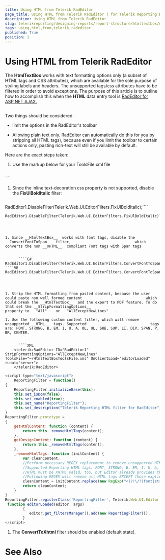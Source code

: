 ```yaml
---
title: Using HTML from Telerik RadEditor
page_title: Using HTML from Telerik RadEditor | for Telerik Reporting Documentation
description: Using HTML from Telerik RadEditor
slug: telerikreporting/designing-reports/report-structure/htmltextbox/using-html-from-telerik-radeditor
tags: using,html,from,telerik,radeditor
published: True
position: 2
---
```


# Using HTML from Telerik RadEditor



The __HtmlTextBox__  works with text formatting options only                 (a subset of HTML tags and CSS attributes), which are available for the sole purpose of styling                 labels and headers. The unsupported tags/css attributes have to be filtered in order to avoid exceptions.                 The purpose of this article is to outline how to accomplish this when the __HTML__                  data entry tool is  [RadEditor for ASP.NET AJAX.](http://www.telerik.com/products/aspnet-ajax/editor.aspx) 

## 

Two things should be considered:                 

* limit the options in the RadEditor's toolbar

* Allowing plain text only. RadEditor can automatically do this for you by                             stripping all HTML tags), because even if you limit the toolbar to certain actions only,                             pasting rich-text will still be available by default.                         

Here are the exact steps taken:

1. Use the markup below for your ToolsFile.xml file

	
      ````xml
<?xml version="1.0" encoding="utf-8" ?>
<root>
  <modules>
    <module name="RadEditorStatistics" dockingZone="Bottom"/>
    <module name="RadEditorDomInspector" visible="false" />
    <module name="RadEditorNodeInspector" visible="false" />
    <module name="RadEditorHtmlInspector"  visible="false" />
  </modules>
  <tools name="MainToolbar">
    <tool name="Print" shortcut="CTRL+P"/>
    <tool name="AjaxSpellCheck"/>
    <tool name="FindAndReplace" shortcut="CTRL+F"/>
    <tool name="Cut" />
    <tool name="Copy" shortcut="CTRL+C"/>
    <tool name="Paste" shortcut="CTRL+V"/>
    <tool separator="true"/>
    <tool name="Undo" shortcut="CTRL+Z"/>
    <tool name="Redo" shortcut="CTRL+Y"/>
  </tools>
  <tools name="InsertToolbar" >
    <tool name="DocumentManager" />
    <tool separator="true"/>
    <tool name="LinkManager" shortcut="CTRL+K"/>
    <tool name="Unlink" shortcut="CTRL+SHIFT+K"/>
  </tools>
  <tools>
    <tool name="ForeColor"/>
    <tool name="BackColor"/>
    <tool name="FormatStripper"/>
  </tools>
  <tools>
    <tool name="FontName" shortcut="CTRL+SHIFT+F"/>
    <tool name="FontSize" shortcut="CTRL+SHIFT+P"/>
    <tool separator="true"/>
    <tool name="Bold" shortcut="CTRL+B"/>
    <tool name="Italic" shortcut="CTRL+I"/>
    <tool name="Underline" shortcut="CTRL+U"/>
    <tool separator="true"/>
    <tool name="JustifyLeft" />
    <tool name="JustifyCenter" />
    <tool name="JustifyRight" />
    <tool separator="true"/>
    <tool name="InsertOrderedList" />
    <tool name="InsertUnorderedList" />
    <tool name="SelectAll" shortcut="CTRL+A"/>
  </tools>
</root>
````



1. Since the inline text-decoration css property is not supported, disable the                             __FixUlBoldItalic__  filter:                         

	
      ````C#
RadEditor1.DisableFilter(Telerik.Web.UI.EditorFilters.FixUlBoldItalic);````
````VB
RadEditor1.DisableFilter(Telerik.Web.UI.EditorFilters.FixUlBoldItalic)````




1. Since __HtmlTextBox__  works with font tags, disable the __ConvertFontToSpan__  filter,                             which converts the non __XHTML__  compliant Font tags with Span tags                         

	
      ````C#
RadEditor1.DisableFilter(Telerik.Web.UI.EditorFilters.ConvertFontToSpan);````
````VB
RadEditor1.DisableFilter(Telerik.Web.UI.EditorFilters.ConvertFontToSpan)````




1. Strip the HTML formatting from pasted content, because the user could paste non well formed content                             which could break the __HtmlTextBox__  and the export to PDF feature. To do that set the __StripFormattingOptions__                              property to __"All"__  or __"AllExceptNewLines"__ .                         

1. Use the following custom content filter, which will remove unsupported __HTML__  tags. Supported                             tags are: FONT, STRONG, B, EM, I, U, A, OL, UL, SUB, SUP, LI, DIV, SPAN, P, BR, CENTER.                         

	
      ````XML
    <telerik:RadEditor ID="RadEditor1" StripFormattingOptions="AllExceptNewLines" ToolsFile="~/HtmlTextBoxToolsFile.xml" OnClientLoad="editorLoaded" runat="server">
    </telerik:RadEditor>
````
````JavaScript
<script type="text/javascript">
  	ReportingFilter = function()
{
    ReportingFilter.initializeBase(this);
    this.set_isDom(false);
    this.set_enabled(true);
    this.set_name("ReportingFilter");
    this.set_description("Telerik Reporting HTML filter for RadEditor");
}
ReportingFilter.prototype =
{
    getHtmlContent: function (content) {
        return this._removeHtmlTags(content);
    },
    getDesignContent: function (content) {
        return this._removeHtmlTags(content);
    },
    _removeHtmlTags: function (initContent) {
        var cleanContent;
        //Perform necessary REGEX replacement to remove unsupported HTML tags
        //Supported Reporting HTML tags: FONT, STRONG, B, EM, I, U, A, OL, UL, LI, DIV, SPAN, P, BR, CENTER
        //HTML must be XHTML valid, too, but Editor already provides that filter
        //Following REGEX will remove all HTML tags EXCEPT those expliclitly listed
        cleanContent = initContent.replace(new RegExp("<(?!\/?(font|strong|b|em|(i(?!mg))|u|a|ol|ul|li|div|span|p|br|center)(?=>|\s?.*>))\/?.*?>", "ig"), "");
        return cleanContent;
    }
}
ReportingFilter.registerClass('ReportingFilter', Telerik.Web.UI.Editor.Filter);
 function editorLoaded(editor, args)
        {
           editor.get_filtersManager().add(new ReportingFilter());
        }
</script>
````



1. The __ConvertToXhtml__  filter should be enabled (default state).                         

# See Also

